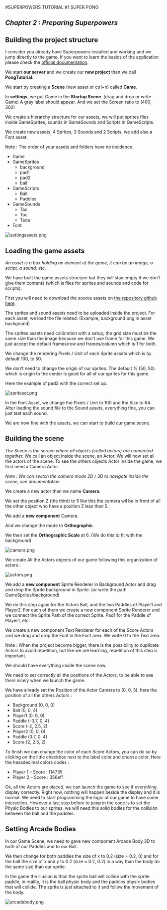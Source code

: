 #SUPERPOWERS TUTORIAL #1 SUPER PONG
## *Chapter 2 : Preparing Superpowers*

## Building the project structure

I consider you already have Superpowers installed and working and we jump directly to the game.
If you want to learn the basics of the application please check the [official documentation][1].

We start **our server** and we create our **new project** than we call **PongTutorial**.

We start by creating a **Scene** (new asset or ctrl+n) called **Game**.

In **settings**, we put Game in the **Startup Scene**. (drag and drop or write Game)
A gray label should appear. And we set the Screen ratio to (400, 300)

We create a hierarchy structure for our assets, we will put sprites files inside
GameSprites, sounds in GameSounds and Scripts in GameScripts.

We create new assets, 4 Sprites, 3 Sounds and 2 Scripts, we add also a Font asset:

Note : The order of your assets and folders have no incidence.

* Game
* GameSprites
    * background
    * pad1
    * pad2
    * ball
* GameScripts
    * Ball
    * Paddles
* GameSounds
    * Tac
    * Toc
    * Tada
* Font

![settingassets.png](img/settingassets.png)

##  Loading the game assets

*An asset is a box holding an element of the game, it can be an image, a script, a sound, etc.*

We have built the game assets structure but they will stay empty if we don't give
them contents (which is files for sprites and sounds and code for scripts).

First you will need to download the source assets on [the repository github here][2].

The sprites and sound assets need to be uploaded inside the project.
For each asset, we load the file related. (Example, background.png in asset backgound)

The sprites assets need calibration with a setup, the grid size must be the same size than
the image because we don't use frame for this game.
We just accept the default frames/row and frames/column which is 1 for both.

We change the rendering Pixels / Unit of each Sprite assets which is by default 100, to 50.

We don't need to change the origin of our sprites. The default % (50, 50) which is
origin to the center is good for all of our sprites for this game.

Here the example of pad2 with the correct set up.


![spriteset.png](img/spriteset.png)

In the Font Asset, we change the Pixels / Unit to 100 and the Size to 64.
After loading the sound file to the Sound assets, everything fine, you can just test each sound.

We are now fine with the assets, we can start to build our game scene.


## Building the scene

*The Scene is the screen where all objects (called actors) are connected together.*
We call an object inside the scene, an Actor. We will now set all the actors of the scene.
To see the others objects Actor inside the game, we first need a Camera Actor.

*Note : We can switch the camera mode 2D / 3D to navigate inside the scene, see documentation.*

We create a new actor than we name **Camera**.

We set the position Z (the third) to 5 like this the camera wil be in front of all
the other object who have a position Z less than 5 :

We add a **new component** Camera.

And we change the mode to **Orthographic**.

We then set the **Orthographic Scale** at 6. (We do this to fit with the background)

![camera.png](img/camera.png)

We create All the Actors objects of our game following this organization of actors :

![actors.png](img/actors.png)

We add a **new component** Sprite Renderer in Background Actor and drag and drop the Sprite
background in Sprite. (or write the path GameSprites/background)

We do this step again for the Actors Ball, and the two Paddles of Player1 and Player2.
For each of them we create a new component Sprite Renderer and we connect the Sprite
Path of the correct Sprite. Pad1 for the Paddle of Player1, etc.

We create a new component Text Renderer for each of the Score Actors and we drag
and drop the Font in the Font area. We write 0 to the Text area.

Note : When the project become bigger, there is the possibility to duplicate Actors
to avoid repetition, but like we are learning, repetition of this step is important.

We should have everything inside the scene now.

We need to set correctly all the positions of the Actors, to be able to see them
nicely when we launch the game.

We have already set the Position of the Actor Camera to (0, 0, 5), here the position
of all the others Actors :

* Background (0, 0, 0)
* Ball (0, 0, 4)
* Player1 (0, 0, 0)
* Paddle (-3.7, 0, 4)
* Score (-2, 2.5, 2)
* Player2 (0, 0, 0)
* Paddle (3.7, 0, 4)
* Score (2, 2.5, 2)

To finish we can change the color of each Score Actors, you can do so by clicking
on the little checkbox next to the label color and choose color. Here the hexadecimal colors codes :

* Player 1 – Score : f14735
* Player 2 – Score : 356ef1


Ok, all the Actors are placed, we can launch the game to see if everything display correctly.
Right now, nothing will happen beside the display and it is normal. We need to start
programming the logic of our game to have some interaction. However a last step before to
jump in the code is to set the Physic Bodies to our sprites, we will need this solid bodies
for the collision between the ball and the paddles.

## Setting Arcade Bodies

In our Game Scene, we need to gave new component Arcade Body 2D to both of our Paddles and to our Ball.

We then change for both paddles the size of x to 0.2 (size = 0.2, 0) and for the ball
the size of x and y to 0.2  (size = 0.2, 0.2) in a way than the body do the same size than our sprite.

In the game the illusion is than the sprite ball will collide with the sprite paddle,
in reality, it is the ball physic body and the paddles physic bodies that will collide.
The sprite is just attached to it and follow the movement of the body.

![arcadebody.png](img/arcadebody.png)


[1]: http://docs.superpowers-html5.com/en/getting-started/about-superpowers
[2]: https://github.com/mseyne/superpowers-sources/tree/master/1SuperPong
